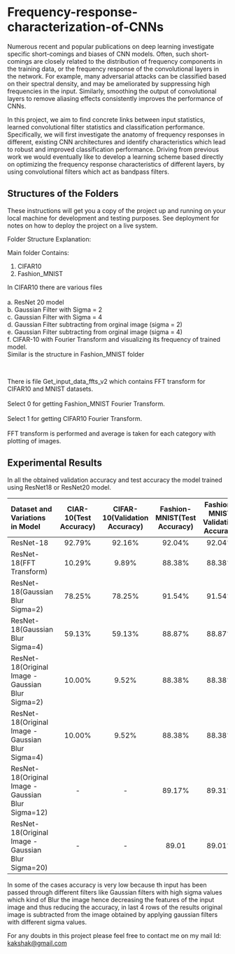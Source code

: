 # Frequency-response-characterization-of-CNNs  
Numerous recent and popular publications on deep learning investigate specific short-comings and biases of CNN models. Often, such short-comings are closely related to the distribution of frequency components in the training data, or the frequency response of the convolutional layers in the network. For example, many adversarial attacks can be classified based on their spectral density, and may be ameliorated by suppressing high frequencies in the input. Similarly, smoothing the output of convolutional layers to remove aliasing effects consistently improves the performance of CNNs. 

In this project, we aim to find concrete links between input statistics, learned convolutional filter statistics and classification performance. Specifically, we will first investigate the anatomy of frequency responses in different, existing CNN architectures and identify characteristics which lead to robust and improved classification performance. Driving from previous work we would eventually like to develop a learning scheme based directly on optimizing the frequency response characteristics of different layers, by using convolutional filters which act as bandpass filters.

## Structures of the Folders

These instructions will get you a copy of the project up and running on your local machine for development and testing purposes. See deployment for notes on how to deploy the project on a live system.

Folder Structure Explanation:

Main folder Contains:

1. CIFAR10
2. Fashion_MNIST

In CIFAR10 there are various files<br><br>
a. ResNet 20 model<br>
b. Gaussian Filter with Sigma = 2<br>
c. Gaussian Filter with Sigma = 4<br>
d. Gaussian Filter subtracting from orginal image (sigma = 2)<br>
e. Gaussian Filter subtracting from orginal image (sigma = 4)<br>
f. CIFAR-10 with Fourier Transform and visualizing its frequency of trained model.<br>
Similar is the structure in Fashion_MNIST folder

<br>

There is file Get_input_data_ffts_v2 which contains FFT transform for CIFAR10 and MNIST datasets.<br><br>
Select 0 for getting Fashion_MNIST Fourier Transform.<br><br>
Select 1 for getting CIFAR10 Fourier Transform.<br><br>
FFT transform is performed and average is taken for each category with plotting of images.

## Experimental Results

In all the obtained validation accuracy and test accuracy the model trained using ResNet18 or ResNet20 model. 



| Dataset and Variations in Model | CIAR-10(Test Accuracy) | CIFAR-10(Validation Accuracy) | Fashion-MNIST(Test Accuracy) | Fashion-MNIST Validation Accuracy |
| :---         |     :---:      |     :---:      |     :---:      |       :---: |
| ResNet-18   | 92.79%     | 92.16%     | 92.04%     | 92.04%    |
| ResNet-18(FFT Transform)     | 10.29%       | 9.89%     | 88.38%     | 88.38%      |
| ResNet-18(Gaussian Blur  Sigma=2)     | 78.25%       | 78.25%     | 91.54%     | 91.54%      |
| ResNet-18(Gaussian Blur  Sigma=4)     | 59.13%       | 59.13%    | 88.87%     | 88.87%      |
| ResNet-18(Original Image - Gaussian Blur  Sigma=2)     | 10.00%       | 9.52%     | 88.38%     | 88.38%      |
| ResNet-18(Original Image - Gaussian Blur  Sigma=4)     | 10.00%       | 9.52%     | 88.38%     | 88.38%      |
| ResNet-18(Original Image - Gaussian Blur  Sigma=12)     |  -       | -    |    89.17%  | 89.31%      |
| ResNet-18(Original Image - Gaussian Blur  Sigma=20)     |  -       |  -     |   89.01   | 89.01%      |


In some of the cases accuracy is very low because th input has been passed through different filters like Gaussian filters with high sigma values which kind of Blur the image hence decreasing the features of the input image and thus reducing the accuracy, in last 4 rows of the results original image is subtracted from the image obtained by applying gaussian filters with different sigma values. 

For any doubts in this project please feel free to contact me on my mail Id: kakshak@gmail.com 

<br><br>

